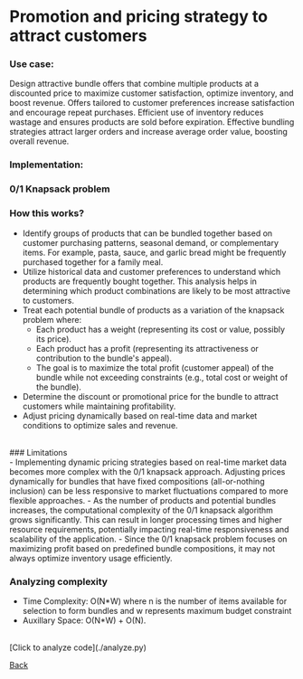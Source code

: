 # Promotion and pricing strategy to attract customers
### Use case: ###
Design attractive bundle offers that combine multiple products at a discounted price to maximize customer satisfaction, optimize inventory, and boost revenue. Offers tailored to customer preferences increase satisfaction and encourage repeat purchases. Efficient use of inventory reduces wastage and ensures products are sold before expiration. Effective bundling strategies attract larger orders and increase average order value, boosting overall revenue.
### Implementation: <br>
### 0/1 Knapsack problem <br>
  ### How this works? <br>
  - Identify groups of products that can be bundled together based on customer purchasing patterns, seasonal demand, or complementary items. For example, pasta, sauce, and garlic bread might be frequently purchased together for a family meal.
  - Utilize historical data and customer preferences to understand which products are frequently bought together. This analysis helps in determining which product combinations are likely to be most attractive to customers.
  - Treat each potential bundle of products as a variation of the knapsack problem where:
      - Each product has a weight (representing its cost or value, possibly its price).
      - Each product has a profit (representing its attractiveness or contribution to the bundle's appeal).
      - The goal is to maximize the total profit (customer appeal) of the bundle while not exceeding constraints (e.g., total cost or weight of the bundle).
  - Determine the discount or promotional price for the bundle to attract customers while maintaining profitability.
  - Adjust pricing dynamically based on real-time data and market conditions to optimize sales and revenue.
<br>
### Limitations <br>
  - Implementing dynamic pricing strategies based on real-time market data becomes more complex with the 0/1 knapsack approach. Adjusting prices dynamically for bundles that have fixed compositions (all-or-nothing inclusion) can be less responsive to market fluctuations compared to more flexible approaches.
  - As the number of products and potential bundles increases, the computational complexity of the 0/1 knapsack algorithm grows significantly. This can result in longer processing times and higher resource requirements, potentially impacting real-time responsiveness and scalability of the application.
  - Since the 0/1 knapsack problem focuses on maximizing profit based on predefined bundle compositions, it may not always optimize inventory usage efficiently.

### Analyzing complexity <br>
  - Time Complexity: O(N*W) where n is the number of items available for selection to form bundles and w represents maximum budget constraint
  - Auxillary Space: O(N*W) + O(N).

  <br>
  [Click to analyze code](./analyze.py)
  

[Back](README.md#applying-dsa-to-achieve-key-functionalities)
